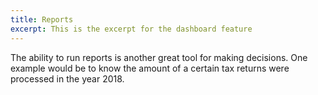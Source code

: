 ```yaml
---
title: Reports
excerpt: This is the excerpt for the dashboard feature
---
```


The ability to run reports is another great tool for making decisions. One example would be to know the amount of a certain tax returns were processed in the year 2018.